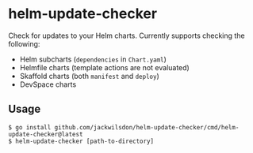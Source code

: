 # helm-update-checker
Check for updates to your Helm charts. Currently supports checking the 
following:
 * Helm subcharts (`dependencies` in `Chart.yaml`)
 * Helmfile charts (template actions are not evaluated)
 * Skaffold charts (both `manifest` and `deploy`)
 * DevSpace charts

## Usage
```shell
$ go install github.com/jackwilsdon/helm-update-checker/cmd/helm-update-checker@latest
$ helm-update-checker [path-to-directory]
```
